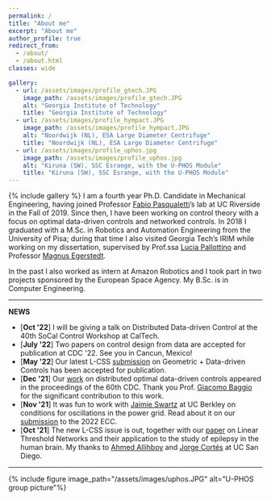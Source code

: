 ```yaml
---
permalink: /
title: "About me"
excerpt: "About me"
author_profile: true
redirect_from: 
  - /about/
  - /about.html
classes: wide

gallery:
  - url: /assets/images/profile_gtech.JPG
    image_path: /assets/images/profile_gtech.JPG
    alt: "Georgia Institute of Technology"
    title: "Georgia Institute of Technology"
  - url: /assets/images/profile_hympact.JPG
    image_path: /assets/images/profile_hympact.JPG
    alt: "Noordwijk (NL), ESA Large Diameter Centrifuge"
    title: "Noordwijk (NL), ESA Large Diameter Centrifuge"
  - url: /assets/images/profile_uphos.jpg
    image_path: /assets/images/profile_uphos.jpg
    alt: "Kiruna (SW), SSC Esrange, with the U-PHOS Module"
    title: "Kiruna (SW), SSC Esrange, with the U-PHOS Module"
---
```

{% include gallery %}
I am a fourth year Ph.D. Candidate in Mechanical Engineering, having joined Professor [Fabio Pasqualetti](http://www.fabiopas.it/)’s lab at UC Riverside in the Fall of 2019. Since then, I have been working on control theory with a focus on optimal data-driven controls and networked controls. In 2018 I graduated with a M.Sc. in Robotics and Automation Engineering from the University of Pisa; during that time I also visited Georgia Tech’s IRIM while working on my dissertation, supervised by Prof.ssa [Lucia Pallottino](http://www.centropiaggio.unipi.it/~pallottino) and Professor [Magnus Egerstedt](https://en.wikipedia.org/wiki/Magnus_Egerstedt). 

In the past I also worked as intern at Amazon Robotics and I took part in two projects sponsored by the European Space Agency. My B.Sc. is in Computer Engineering.  

---
**NEWS**
- [**Oct '22**] I will be giving a talk on Distributed Data-driven Control at the 40th SoCal Control Workshop at CalTech.
- [**July '22**] Two papers on control design from data are accepted for publication at CDC '22. See you in Cancun, Mexico!
- [**May '22**] Our latest L-CSS [submission](https://arxiv.org/pdf/2201.03656.pdf) on Geometric + Data-driven Controls has been accepted for publication.
- [**Dec '21**] Our [work](https://ieeexplore.ieee.org/document/9683707) on distributed optimal data-driven controls appeared in the proceedings of the 60th CDC. Thank you Prof. [Giacomo Baggio](https://baggiogi.github.io) for the significant contribution to this work. 
- [**Nov '21**] It was fun to work with [Jaimie Swartz](https://people.eecs.berkeley.edu/~jaimie.swartz/index.html) at UC Berkley on conditions for oscillations in the power grid. Read about it on our [submission](https://arxiv.org/abs/2111.04815) to the 2022 ECC.
- [**Oct '21**] The new L-CSS issue is out, together with our [paper](https://ieeexplore.ieee.org/document/9257486) on Linear Threshold Networks and their application to the study of epilepsy in the human brain. My thanks to [Ahmed Allihboy](https://ahmedallibhoy.github.io) and [Jorge Cortés](http://carmenere.ucsd.edu/jorge/index.html) at UC San Diego. 

---

{% include figure image_path="/assets/images/uphos.JPG" alt="U-PHOS group picture"%}
